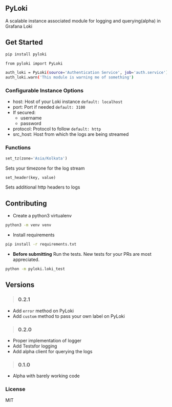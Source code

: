 PyLoki
------

A scalable instance associated module for logging and querying(alpha) in Grafana Loki


## Get Started

```bash
pip install pyloki
```

```bash
from pyloki import PyLoki

auth_loki = PyLoki(source='Authentication Service', job='auth.service')
auth_loki.warn('This module is warning me of something')
```

### Configurable Instance Options

- host: Host of your Loki instance `default: localhost`
- port: Port if needed `default: 3100`
- If secured:
	- username
	- password
- protocol: Protocol to follow `default: http`
- src_host: Host from which the logs are being streamed


### Functions

```python
set_tz(zone='Asia/Kolkata')
```

Sets your timezone for the log stream

```python
set_header(key, value)
```

Sets additional http headers to logs


## Contributing

- Create a python3 virtualenv 
```bash
python3 -m venv venv
```

- Install requirements
```bash
pip install -r requirements.txt
```

- **Before submitting** Run the tests. New tests for your PRs are most appreciated.
```bash
python -m pyloki.loki_test
```

## Versions

> ### 0.2.1
- Add `error` method on PyLoki
- Add `custom` method to pass your own label on PyLoki

> ### 0.2.0
- Proper implementation of logger
- Add Testsfor logging
- Add alpha client for querying the logs

> ### 0.1.0
- Alpha with barely working code

### License

MIT